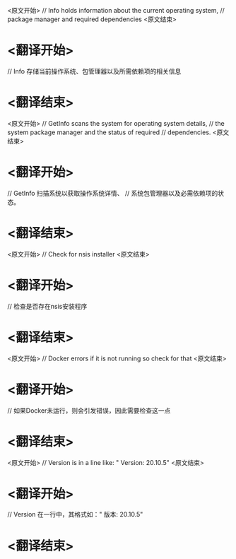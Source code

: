 
<原文开始>
// Info holds information about the current operating system,
// package manager and required dependencies
<原文结束>

# <翻译开始>
// Info 存储当前操作系统、包管理器以及所需依赖项的相关信息
# <翻译结束>


<原文开始>
// GetInfo scans the system for operating system details,
// the system package manager and the status of required
// dependencies.
<原文结束>

# <翻译开始>
// GetInfo 扫描系统以获取操作系统详情、
// 系统包管理器以及必需依赖项的状态。
# <翻译结束>


<原文开始>
// Check for nsis installer
<原文结束>

# <翻译开始>
// 检查是否存在nsis安装程序
# <翻译结束>


<原文开始>
// Docker errors if it is not running so check for that
<原文结束>

# <翻译开始>
// 如果Docker未运行，则会引发错误，因此需要检查这一点
# <翻译结束>


<原文开始>
// Version is in a line like: " Version:           20.10.5"
<原文结束>

# <翻译开始>
// Version 在一行中，其格式如：" 版本:           20.10.5"
# <翻译结束>

